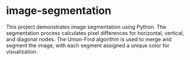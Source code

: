 # image-segmentation
This project demonstrates image segmentation using Python. The segmentation process calculates pixel differences for horizontal, vertical, and diagonal nodes. The Union-Find algorithm is used to merge and segment the image, with each segment assigned a unique color for visualization.
